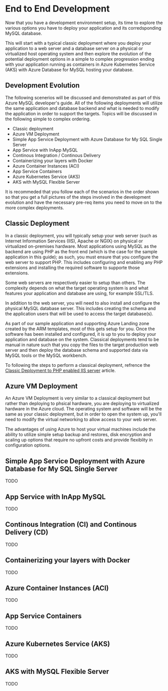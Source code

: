 # End to End Development

Now that you have a development environment setup, its time to explore the various options you have to deploy your application and its corredsponding MySQL database.  

This will start with a typical classic deployment where you deploy your application to a web server and a database server on a physical or virtualized host operating system and then explore the evolution of the potential deployment options in a simple to complex progression ending with your application running as containers in Azure Kubernetes Service (AKS) with Azure Database for MySQL hosting your database.

## Development Evolution

The following scenerios will be discussed and demonstrated as part of this Azure MySQL developer's guide.  All of the following deployments will utilize the same application and database backend and what is needed to modify the application in order to support the targets.  Topics will be discussed in the following simple to complex ordering.

- Classic deployment
- Azure VM Deployment
- Simple App Service Deployment with Azure Database for My SQL Single Server
- App Service with InApp MySQL
- Continous Integration / Continous Delivery
- Containerizing your layers with Docker
- Azure Container Instances (ACI)
- App Service Containers
- Azure Kubernetes Service (AKS)
- AKS with MySQL Flexible Server

It is recommeded that you follow each of the scenarios in the order shown so that you get a full pictures of the steps involved in the development evolution and have the necessary pre-req items you need to move on to the more complex deployments.

## Classic Deployment

In a classic deployment, you will typically setup your web server (such as Internet Information Services (IIS), Apache or NGIX) on physical or virtualized on-premises hardware.  Most applications using MySQL as the backend are using PHP as the front end (which is the case for the sample application in this guide); as such, you must ensure that you configure the web server to support PHP.  This includes configuring and enabling any PHP extensions and installing the required software to supporte those extensions.

Some web servers are respectively easier to setup than others.  The complexity depends on what the target operating system is and what features your application and database are using, for example SSL/TLS.

In addition to the web server, you will need to also install and configure the physical MySQL database server.  This includes creating the schema and the application users that will be used to access the target database(s).

As part of our sample application and supporting Azure Landing zone created by the ARM templates, most of this gets setup for you.  Once the software has been installed and configured, it is up to you to deploy your application and database on the system.  Classical deployments tend to be manual in nature such that you copy the files to the target production web server and then deploy the database schema and supported data via MySQL tools or the MySQL workbench.

To following the steps to perform a classical deployment, refrence the [Classic Deployment to PHP enabled IIS server](./../artifacts/01-ClassicDeploy/README.md) article.

## Azure VM Deployment

An Azure VM Deployment is very similar to a classical deployment but rather than deploying to phsical hardware, you are deploying to virtualized hardware in the Azure cloud.  The operating system and software will be the same as your classic deployment, but in order to open the system up, you'll need to modify the virtual networking to allow access to your web server.

The advantages of using Azure to host your virtual machines include the ability to utilize simple setup backup and restores, disk encryption and scaling up options that require no upfront costs and provide flexiblity in configuration options.

## Simple App Service Deployment with Azure Database for My SQL Single Server

TODO

## App Service with InApp MySQL

TODO

## Continous Integration (CI) and Continous Delivery (CD)

TODO

## Containerizing your layers with Docker

TODO

## Azure Container Instances (ACI)

TODO

## App Service Containers

TODO

## Azure Kubernetes Service (AKS)

TODO

## AKS with MySQL Flexible Server

TODO